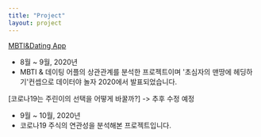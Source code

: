 ```yaml
---
title: "Project"
layout: project
---
```


[MBTI&Dating App](https://drive.google.com/file/d/1iwn1vKOjDvAKSP-ypl8g6pnR9nB-Kcuc/view?usp=sharing)
- 8월 ~ 9월, 2020년
- MBTI & 데이팅 어플의 상관관계를 분석한 프로젝트이며 '초심자의 맨땅에 헤딩하기'컨셉으로 데이터야 놀자 2020에서 발표되었습니다.


[코로나19는 주린이의 선택을 어떻게 바꿀까?] -> 추후 수정 예정
- 9월 ~ 10월, 2020년
- 코로나19 주식의 연관성을 분석해본 프로젝트입니다.
